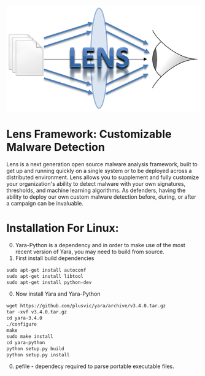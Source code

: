 
![alt tag](https://github.com/egaus/lens/blob/master/img/lens_logo.PNG)

Lens Framework: Customizable Malware Detection
==============================================
Lens is a next generation open source malware analysis framework, built to get up and running quickly on a single system or to be deployed across a distributed environment.  Lens allows you to supplement and fully customize your organization's ability to detect malware with your own signatures, thresholds, and machine learning algorithms.  As defenders, having the ability to deploy our own custom malware detection before, during, or after a campaign can be invaluable.

Installation For Linux:
=======================
0. Yara-Python is a dependency and in order to make use of the most recent version of Yara, you may need to build from source.
0. First install build dependencies
```
sudo apt-get install autoconf
sudo apt-get install libtool
sudo apt-get install python-dev
```

0. Now install Yara and Yara-Python
```
wget https://github.com/plusvic/yara/archive/v3.4.0.tar.gz
tar -xvf v3.4.0.tar.gz
cd yara-3.4.0
./configure
make
sudo make install
cd yara-python
python setup.py build
python setup.py install
```

0. pefile - dependecy required to parse portable executable files.




